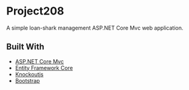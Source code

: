 # Project208
A simple loan-shark management ASP.NET Core Mvc web application.

## Built With
* [ASP.NET Core Mvc](https://github.com/aspnet/Mvc)
* [Entity Framework Core](https://github.com/aspnet/EntityFrameworkCore)
* [Knockoutjs](https://github.com/knockout/knockout)
* [Bootstrap](https://github.com/twbs/bootstrap)
